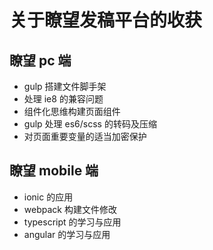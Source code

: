 # 关于瞭望发稿平台的收获

## 瞭望 pc 端

- gulp 搭建文件脚手架
- 处理 ie8 的兼容问题
- 组件化思维构建页面组件
- gulp 处理 es6/scss 的转码及压缩
- 对页面重要变量的适当加密保护


## 瞭望 mobile 端

- ionic 的应用
- webpack 构建文件修改
- typescript 的学习与应用
- angular 的学习与应用